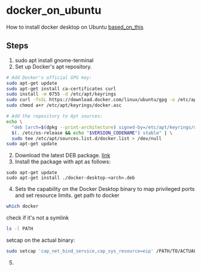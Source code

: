 # docker_on_ubuntu
How to install docker desktop on Ubuntu 
[based_on_this](https://docs.docker.com/desktop/install/linux/)

## Steps
1. sudo apt install gnome-terminal
2. Set up Docker's apt repository.
```bash
# Add Docker's official GPG key:
sudo apt-get update
sudo apt-get install ca-certificates curl
sudo install -m 0755 -d /etc/apt/keyrings
sudo curl -fsSL https://download.docker.com/linux/ubuntu/gpg -o /etc/apt/keyrings/docker.asc
sudo chmod a+r /etc/apt/keyrings/docker.asc

# Add the repository to Apt sources:
echo \
  "deb [arch=$(dpkg --print-architecture) signed-by=/etc/apt/keyrings/docker.asc] https://download.docker.com/linux/ubuntu \
  $(. /etc/os-release && echo "$VERSION_CODENAME") stable" | \
  sudo tee /etc/apt/sources.list.d/docker.list > /dev/null
sudo apt-get update
```
2. Download the latest DEB package. [link](https://desktop.docker.com/linux/main/amd64/docker-desktop-amd64.deb?utm_source=docker&utm_medium=webreferral&utm_campaign=docs-driven-download-linux-amd64)
3. Install the package with apt as follows:
```bask
sudo apt-get update
sudo apt-get install ./docker-desktop-<arch>.deb
```
4. Sets the capability on the Docker Desktop binary to map privileged ports and set resource limits.
get path to docker
```bash
which docker
```
check if it's not a symlink
```bash
ls -l PATH
```
setcap on the actual binary:
```bash
sudo setcap 'cap_net_bind_service,cap_sys_resource=eip' /PATH/TO/ACTUAL/BINARY
```
5. 
